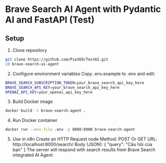 # Brave Search AI Agent with Pydantic AI and FastAPI (Test)

## Setup



1. Clone repository
```bash
git clone https://github.com/Pie369/TestAI.git
cd brave-search-ai-agent
```

2. Configure environment variables
Copy .env.example to .env and edit:
```bash
BRAVE_SEARCH_SUBSCRIPTION_TOKEN=your_brave_search_api_key_here
BRAVE_SEARCH_API_KEY=your_brave_search_api_key_here
OPENAI_API_KEY=your_openai_api_key_here
```

3. Build Docker image
```bash
docker build -t brave-search-agent .
```

4. Run Docker container
```bash
docker run --env-file .env -p 8000:8000 brave-search-agent
```

5. Use in n8n
Create an HTTP Request node 
Method: POST Or GET
URL: http://localhost:8000/search/ 
Body (JSON):
{
  "query": "Câu hỏi của bạn"
}
The server will respond with search results from Brave Search integrated AI Agent.
